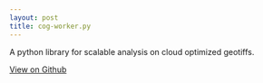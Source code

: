 ```yaml
---
layout: post
title: cog-worker.py
---
```


A python library for scalable analysis on cloud optimized geotiffs.

[View on Github](https://github.com/Vizzuality/cog_worker)
